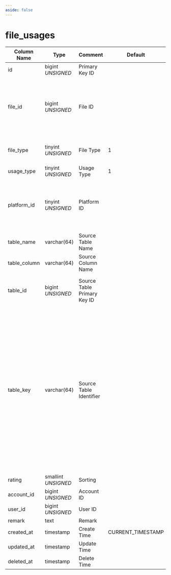 ```yaml
---
aside: false
---
```


# file_usages

| Column Name | Type | Comment | Default | Null | Remark |
| --- | --- | --- | --- | --- | --- |
| id | bigint *UNSIGNED* | Primary Key ID |  | NO | Auto Increment |
| file_id | bigint *UNSIGNED* | File ID |  | NO | Related field [files->id](../systems/files.md)<br>Not a unique value, one file can be associated with multiple additional information |
| file_type | tinyint *UNSIGNED* | File Type | 1 | NO | 1.Image / 2.Video / 3.Audio / 4.Document |
| usage_type | tinyint *UNSIGNED* | Usage Type | 1 | NO | [See Number Description](../number.md#type-of-file-usage) |
| platform_id | tinyint *UNSIGNED* | Platform ID |  | NO | [Dictionary Key Value -> Platform Number](../dictionary/platforms.md)<br>Platform where the operation takes place |
| table_name | varchar(64) | Source Table Name |  | NO | Which table |
| table_column | varchar(64) | Source Column Name |  | NO | Which column is the file value |
| table_id | bigint *UNSIGNED* | Source Table Primary Key ID |  | YES | Which data record's file, the `Primary Key ID` of that record |
| table_key | varchar(64) | Source Table Identifier |  | YES | If the data record is not based on `Primary Key ID`, fill in the identifier of the data record<br>For example: The configuration table is not based on `Primary Key ID`, so the key name is used as the identifier.<br>Another example is the plugin table identifier, Related field [plugins->fskey](../plugins/plugins.md) |
| rating | smallint *UNSIGNED* | Sorting |  | YES |  |
| account_id | bigint *UNSIGNED* | Account ID |  | YES | Related field [accounts->id](../accounts/accounts.md) |
| user_id | bigint *UNSIGNED* | User ID |  | YES | Related field [users->id](../users/users.md) |
| remark | text | Remark |  | YES |  |
| created_at | timestamp | Create Time | CURRENT_TIMESTAMP | NO |  |
| updated_at | timestamp | Update Time |  | YES |  |
| deleted_at | timestamp | Delete Time |  | YES |  |
